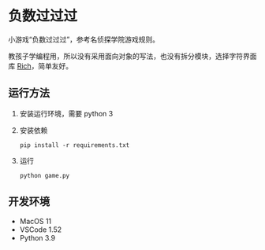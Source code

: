 # 负数过过过

小游戏“负数过过过”，参考名侦探学院游戏规则。

教孩子学编程用，所以没有采用面向对象的写法，也没有拆分模块，选择字符界面库 [Rich](https://github.com/willmcgugan/rich)，简单友好。

## 运行方法

1. 安装运行环境，需要 python 3
2. 安装依赖

   ```shell
   pip install -r requirements.txt
   ```

3. 运行

   ```shell
   python game.py
   ```

## 开发环境

- MacOS 11
- VSCode 1.52
- Python 3.9
